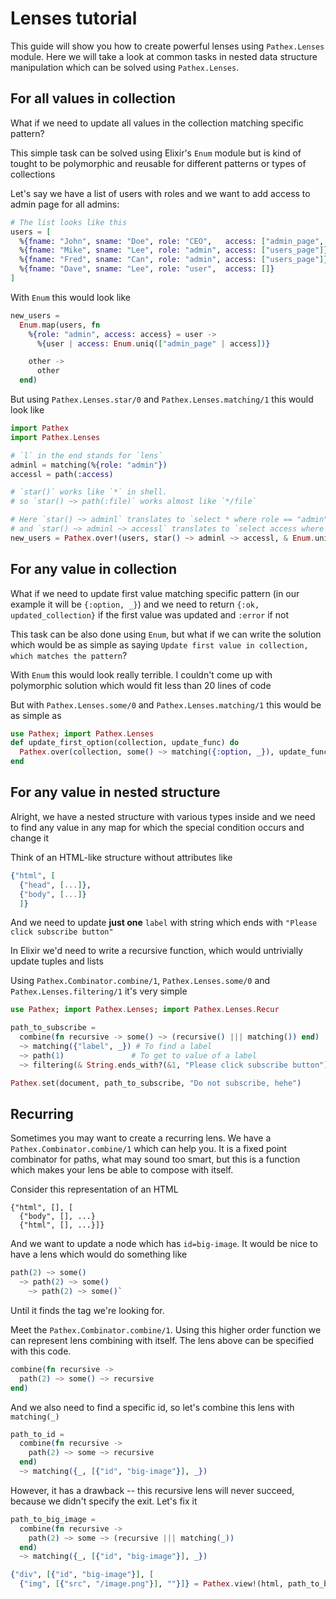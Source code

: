 # Lenses tutorial

This guide will show you how to create powerful lenses using `Pathex.Lenses` module. Here we will take a look at common tasks in nested data structure manipulation which can be solved using `Pathex.Lenses`.

## For all values in collection

What if we need to update all values in the collection matching specific pattern?

This simple task can be solved using Elixir's `Enum` module but is kind of tought
to be polymorphic and reusable for different patterns or types of collections

Let's say we have a list of users with roles and we want to add access to admin
page for all admins:

```elixir
# The list looks like this
users = [
  %{fname: "John", sname: "Doe", role: "CEO",   access: ["admin_page", "users_page"]},
  %{fname: "Mike", sname: "Lee", role: "admin", access: ["users_page"]},
  %{fname: "Fred", sname: "Can", role: "admin", access: ["users_page"]},
  %{fname: "Dave", sname: "Lee", role: "user",  access: []}
]
```

With `Enum` this would look like

```elixir
new_users =
  Enum.map(users, fn
    %{role: "admin", access: access} = user ->
      %{user | access: Enum.uniq(["admin_page" | access])}

    other ->
      other
  end)
```

But using `Pathex.Lenses.star/0` and `Pathex.Lenses.matching/1` this would look like

```elixir
import Pathex
import Pathex.Lenses

# `l` in the end stands for `lens`
adminl = matching(%{role: "admin"})
accessl = path(:access)

# `star()` works like `*` in shell.
# so `star() ~> path(:file)` works almost like `*/file`

# Here `star() ~> adminl` translates to `select * where role == "admin"`
# and `star() ~> adminl ~> accessl` translates to `select access where role == "admin"`
new_users = Pathex.over!(users, star() ~> adminl ~> accessl, & Enum.uniq(["admin_page" | &1]))
```

## For any value in collection

What if we need to update first value matching specific pattern
(in our example it will be `{:option, _}`) and we need to
return `{:ok, updated_collection}` if the
first value was updated and `:error` if not

This task can be also done using `Enum`, but what if we can write the solution  
which would be as simple as saying `Update first value in collection, which matches the pattern`?

With `Enum` this would look really terrible.
I couldn't come up with polymorphic solution which would fit less than 20 lines of code

But with `Pathex.Lenses.some/0` and `Pathex.Lenses.matching/1` this would be as simple as

```elixir
use Pathex; import Pathex.Lenses
def update_first_option(collection, update_func) do
  Pathex.over(collection, some() ~> matching({:option, _}), update_func)
end
```

## For any value in nested structure

Alright, we have a nested structure with various types inside and we need to find any value in any map
for which the special condition occurs and change it

Think of an HTML-like structure without attributes like
```elixir
{"html", [
  {"head", [...]},
  {"body", [...]}
  ]}
```

And we need to update __just one__ `label` with string which ends with `"Please click subscribe button"`

In Elixir we'd need to write a recursive function, which would untrivially update tuples and lists

Using `Pathex.Combinator.combine/1`, `Pathex.Lenses.some/0` and `Pathex.Lenses.filtering/1` it's very simple

```elixir
use Pathex; import Pathex.Lenses; import Pathex.Lenses.Recur

path_to_subscribe =
  combine(fn recursive -> some() ~> (recursive() ||| matching()) end)
  ~> matching({"label", _}) # To find a label
  ~> path(1)               # To get to value of a label
  ~> filtering(& String.ends_with?(&1, "Please click subscribe button")

Pathex.set(document, path_to_subscribe, "Do not subscribe, hehe")
```

## Recurring

Sometimes you may want to create a recurring lens. We have a `Pathex.Combinator.combine/1` which can help you. It is a fixed point combinator for paths, what may sound too smart, but this is a function which makes your lens be able to compose with itself.

Consider this representation of an HTML
```
{"html", [], [
  {"body", [], ...}
  {"html", [], ...}]}
```

And we want to update a node which has `id=big-image`. It would be nice to have a lens which would do something like
```elixir
path(2) ~> some()
  ~> path(2) ~> some()
    ~> path(2) ~> some()`
```
Until it finds the tag we're looking for.

Meet the `Pathex.Combinator.combine/1`. Using this higher order function we can represent lens combining with itself.
The lens above can be specified with this code.
```elixir
combine(fn recursive ->
  path(2) ~> some() ~> recursive
end)
```

And we also need to find a specific id, so let's combine this lens with `matching(_)`
```elixir
path_to_id =
  combine(fn recursive ->
    path(2) ~> some ~> recursive
  end)
  ~> matching({_, [{"id", "big-image"}], _})
```

However, it has a drawback -- this recursive lens will never succeed, because we didn't specify the exit. Let's fix it
```elixir
path_to_big_image =
  combine(fn recursive ->
    path(2) ~> some ~> (recursive ||| matching(_))
  end)
  ~> matching({_, [{"id", "big-image"}], _})

{"div", [{"id", "big-image"}], [
  {"img", [{"src", "/image.png"}], ""}]} = Pathex.view!(html, path_to_big_image)
```
